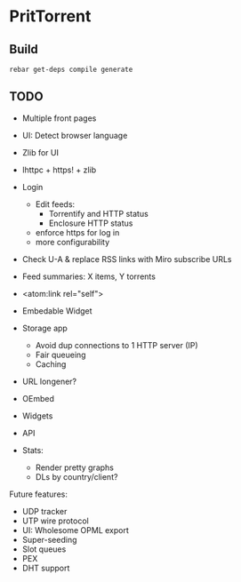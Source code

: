 PritTorrent
===========

Build
-----

```
rebar get-deps compile generate
```


TODO
----

* Multiple front pages
* UI: Detect browser language
* Zlib for UI
* lhttpc + https! + zlib

* Login

  - Edit feeds:
    * Torrentify and HTTP status
    * Enclosure HTTP status
  - enforce https for log in
  - more configurability


* Check U-A & replace RSS links with Miro subscribe URLs

* Feed summaries: X items, Y torrents
* <atom:link rel="self">

* Embedable Widget

* Storage app
  - Avoid dup connections to 1 HTTP server (IP)
  - Fair queueing
  - Caching
* URL longener?
* OEmbed
* Widgets
* API

* Stats:
  - Render pretty graphs
  - DLs by country/client?

Future features:

* UDP tracker
* UTP wire protocol
* UI: Wholesome OPML export
* Super-seeding
* Slot queues
* PEX
* DHT support
